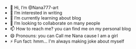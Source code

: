 - 👋 Hi, I’m @Nana777-art
- 👀 I’m interested in writing 
- 🌱 I’m currently learning about blog
- 💞️ I’m looking to collaborate on many people 
- 📫 How to reach me? you can find me on my personal blog
- 😄 Pronouns: you can Call me Nana cause I am a girl
- ⚡ Fun fact: hmm... I'm always making joke about myself 

<!---
Nana777-art/Nana777-art is a ✨ special ✨ repository because its `README.md` (this file) appears on your GitHub profile.
You can click the Preview link to take a look at your changes.
--->
